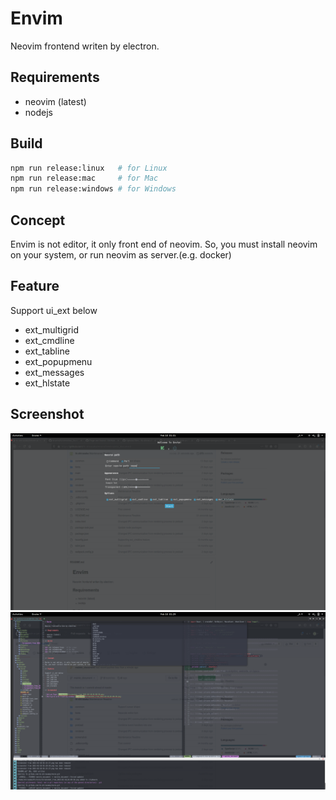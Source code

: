 # Envim

Neovim frontend writen by electron.

## Requirements

- neovim (latest)
- nodejs

## Build

```sh
npm run release:linux   # for Linux
npm run release:mac     # for Mac
npm run release:windows # for Windows
```

## Concept

Envim is not editor, it only front end of neovim.
So, you must install neovim on your system, or run neovim as server.(e.g. docker)

## Feature

Support ui_ext below
- ext_multigrid
- ext_cmdline
- ext_tabline
- ext_popupmenu
- ext_messages
- ext_hlstate

## Screenshot

![Welcom Page](screenshot/Screenshot_from_2021-02-10_01-09-30.png)
![Multigrid with floating window](screenshot/Screenshot_from_2021-02-10_01-09-36.png)

